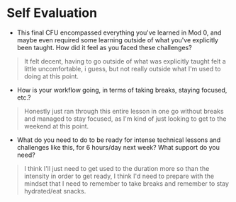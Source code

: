 # Self Evaluation

- This final CFU encompassed everything you've learned in Mod 0, and maybe even required some learning outside of what you've explicitly been taught. How did it feel as you faced these challenges?
> It felt decent, having to go outside of what was explicitly taught felt a little uncomfortable, i guess, but not really outside what I'm used to doing at this point.

- How is your workflow going, in terms of taking breaks, staying focused, etc.?
> Honestly just ran through this entire lesson in one go without breaks and managed to stay focused, as I'm kind of just looking to get to the weekend at this point.

- What do you need to do to be ready for intense technical lessons and challenges like this, for 6 hours/day next week? What support do you need?
> I think I'll just need to get used to the duration more so than the intensity in order to get ready, I think I'd need to prepare with the mindset that I need to remember to take breaks and remember to stay hydrated/eat snacks. 
